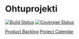 # Ohtuprojekti

[![Build Status](https://travis-ci.org/ZMaster13/Ohtuprojekti.png)](https://travis-ci.org/ZMaster13/Ohtuprojekti)
[![Coverage Status](https://coveralls.io/repos/github/ZMaster13/Ohtuprojekti/badge.svg?branch=master)](https://coveralls.io/github/ZMaster13/Ohtuprojekti?branch=master)

[Product Backlog](https://docs.google.com/spreadsheets/d/1iakwIoLBDNWvV1pkEa_TJvByf-N21rEZvHg3_8jl3LE/edit#gid=0)
[Project Calendar](https://calendar.google.com/calendar/embed?src=3p8mrt8tabsve7920kn5rp46vo%40group.calendar.google.com&ctz=Europe/Helsinki)
